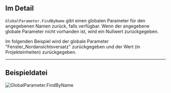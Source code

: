 ## Im Detail
`GlobalParameter.FindByName` gibt einen globalen Parameter für den angegebenen Namen zurück, falls verfügbar. Wenn der angegebene globale Parameter nicht vorhanden ist, wird ein Nullwert zurückgegeben.

Im folgenden Beispiel wird der globale Parameter "Fenster_Nordansichtsversatz" zurückgegeben und der Wert (in Projekteinheiten) zurückgegeben.
___
## Beispieldatei

![GlobalParameter.FindByName](./Revit.Elements.GlobalParameter.FindByName_img.jpg)
